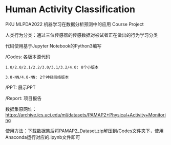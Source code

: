 # Human Activity Classification
PKU MLPDA2022 机器学习在数据分析预测中的应用 Course Project

人类行为分类：通过三位传感器的传感数据对被试者正在做出的行为学习分类

代码使用基于Jupyter Notebook的Python3编写

/Codes: 各版本源代码

	1.0/2.0/2.1/2.2/3.0/3.1/3.2/4.0: 8个小版本
	
	3.0-NN/4.0-NN: 2个神经网络版本
	
/PPT: 展示PPT

/Report: 项目报告

数据集原网址：https://archive.ics.uci.edu/ml/datasets/PAMAP2+Physical+Activity+Monitoring

使用方法：下载数据集后将PAMAP2_Dataset.zip解压到/Codes文件夹下，使用Anaconda运行对应的.ipynb文件即可
